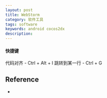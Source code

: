 ```yaml
---
layout: post
title: WebStorm
category: 软件工具
tags: software
keywords: android cocos2dx
description: 
---
```


#### 快捷键
代码对齐 - Ctrl + Alt + I
跳转到某一行 - Ctrl + G
## Reference

* []()
